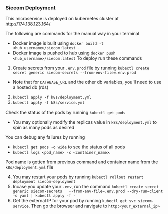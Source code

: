 ### Siecom Deployment 
This microservice is deployed on kubernetes cluster at http://174.138.123.164/

The following are commands for the manual way in your terminal

* Docker image is built using `docker build -t <hub_username>/siecom:latest .`
* Docker image is pushed to hub using `docker push <hub_username>/siecom:latest`
To deploy run these commands
1. Create secrets from your `.env.prod` file by running `kubectl create secret generic siecom-secrets --from-env-file=.env.prod`
* Note that for `DATABASE_URL` and the other db variables, you'll need to use a hosted db (rds)
2. `kubectl apply -f k8s/deployment.yml`
3. `kubectl apply -f k8s/service.yml`

Check the status of the pods by running `kubectl get pods`

* You may optionally modify the replicas value in `k8s/deployment.yml` to spin as many pods as desired

You can debug any failures by running 
* `kubectl get pods -o wide` to see the status of all pods
* `kubectl logs <pod_name> -c <container_name>`. 

Pod name is gotten from previous command and container name from the `k8s/deployment.yml` file

4. You may restart your pods by running `kubectl rollout restart deployment siecom-deployment`
5. Incase you update your `.env`, run the command 
`kubectl create secret generic siecom-secrets   --from-env-file=.env.prod --dry-run=client -o yaml | kubectl apply -f -`
6. Get the external IP for your pod by running `kubectl get svc siecom-service`. Then go the browser and navigate to
`http:<your_external_ip>`